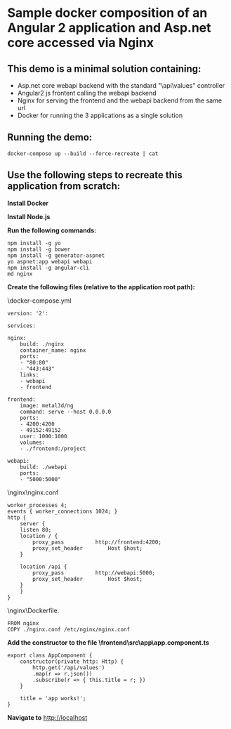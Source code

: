 # Sample docker composition of an Angular 2 application and Asp.net core accessed via Nginx

## This demo is a minimal solution containing:
- Asp.net core webapi backend with the standard "\api\values" controller
- Angular2 js frontent calling the webapi backend
- Nginx for serving the frontend and the webapi backend from the same url
- Docker for running the 3 applications as a single solution

## Running the demo:

    docker-compose up --build --force-recreate | cat

## Use the following steps to recreate this application from scratch:

**Install Docker**

**Install Node.js**

**Run the following commands:**

    npm install -g yo
    npm install -g bower
    npm install -g generator-aspnet
    yo aspnet:app webapi webapi
    npm install -g angular-cli
    md nginx

**Create the following files (relative to the application root path):**

\docker-compose.yml

    version: '2':

    services:

    nginx:
        build: ./nginx
        container_name: nginx
        ports:
        - "80:80"
        - "443:443"
        links:
        - webapi
        - frontend
    
    frontend:
        image: metal3d/ng
        command: serve --host 0.0.0.0
        ports:
        - 4200:4200
        - 49152:49152
        user: 1000:1000
        volumes:
        - ./frontend:/project

    webapi:
        build: ./webapi
        ports:
        - "5000:5000"

\nginx\nginx.conf

    worker_processes 4;
    events { worker_connections 1024; }
    http {
        server {
        listen 80;
        location / {
            proxy_pass          http://frontend:4200;
            proxy_set_header        Host $host;
        }

        location /api {
            proxy_pass          http://webapi:5000;
            proxy_set_header        Host $host;
        }
        }   
    }

\nginx\Dockerfile.

    FROM nginx
    COPY ./nginx.conf /etc/nginx/nginx.conf


**Add the constructor to the file \frontend\src\app\app.component.ts**

    export class AppComponent {
        constructor(private http: Http) {
            http.get('/api/values')
            .map(r => r.json())
            .subscribe(r => { this.title = r; })
        }

        title = 'app works!';
    }

**Navigate to**
[http://localhost](http://localhost)



